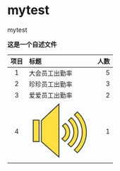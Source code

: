 # mytest
mytest

**这是一个自述文件**

| 项目 | 标题  | 人数 |
| :--:| :------- | --: |
| 1 | 大会员工出勤率  | 5 |
| 2 | 珍珍员工出勤率  | 3 |
| 3 | 爱爱员工出勤率  | 2 |
| 4 | ![SPEAKER...](./assets/images/speaker.png) | 1 |